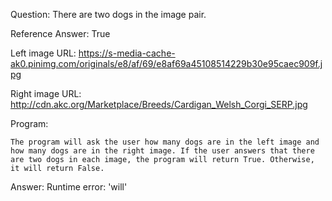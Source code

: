 Question: There are two dogs in the image pair.

Reference Answer: True

Left image URL: https://s-media-cache-ak0.pinimg.com/originals/e8/af/69/e8af69a45108514229b30e95caec909f.jpg

Right image URL: http://cdn.akc.org/Marketplace/Breeds/Cardigan_Welsh_Corgi_SERP.jpg

Program:

```
The program will ask the user how many dogs are in the left image and how many dogs are in the right image. If the user answers that there are two dogs in each image, the program will return True. Otherwise, it will return False.
```
Answer: Runtime error: 'will'

